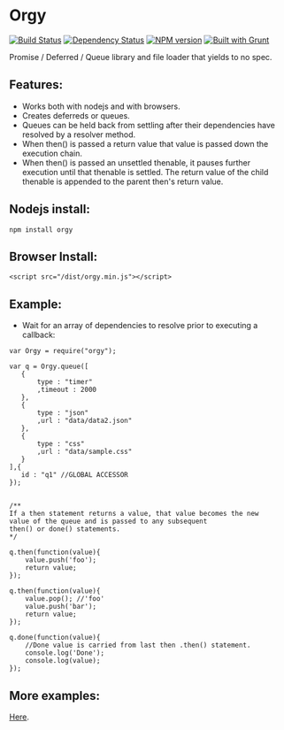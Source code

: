 Orgy
====

[![Build Status](https://travis-ci.org/tecfu/orgy.svg?branch=master)](https://travis-ci.org/tecfu/orgy) [![Dependency Status](https://david-dm.org/tecfu/orgy.png)](https://david-dm.org/tecfu/orgy) [![NPM version](https://badge.fury.io/js/orgy.svg)](http://badge.fury.io/js/orgy) [![Built with Grunt](https://cdn.gruntjs.com/builtwith.png)](http://gruntjs.com/)

Promise / Deferred / Queue library and file loader that yields to no spec.  

## Features:
- Works both with nodejs and with browsers. 
- Creates deferreds or queues.
- Queues can be held back from settling after their dependencies have resolved by a resolver method. 
- When then() is passed a return value that value is passed down the execution chain.
- When then() is passed an unsettled thenable, it pauses further execution until that thenable is settled. The return value of the child thenable is appended to the parent then's return value.


## Nodejs install:

```
npm install orgy
```

## Browser Install:

```
<script src="/dist/orgy.min.js"></script>
```

## Example:

- Wait for an array of dependencies to resolve prior to executing a callback:


```
var Orgy = require("orgy");

var q = Orgy.queue([
   {
       type : "timer"
       ,timeout : 2000
   },
   {
       type : "json"
       ,url : "data/data2.json"
   },
   {
       type : "css"
       ,url : "data/sample.css"
   }
],{
   id : "q1" //GLOBAL ACCESSOR
});


/**
If a then statement returns a value, that value becomes the new 
value of the queue and is passed to any subsequent
then() or done() statements.
*/

q.then(function(value){
    value.push('foo');
    return value;
});

q.then(function(value){
    value.pop(); //'foo'
    value.push('bar');
    return value;
});

q.done(function(value){ 
    //Done value is carried from last then .then() statement.
    console.log('Done');
    console.log(value);
});
```

## More examples:

[Here](https://github.com/tecfu/orgy/tree/master/demos).
